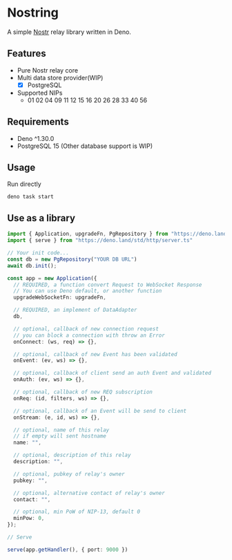 # Nostring

A simple [Nostr](https://github.com/nostr-protocol/nostr) relay library written in Deno.

## Features

- Pure Nostr relay core
- Multi data store provider(WIP)
  - [x] PostgreSQL
- Supported NIPs
  - 01 02 04 09 11 12 15 16 20 26 28 33 40 56

## Requirements

- Deno ^1.30.0
- PostgreSQL 15 (Other database support is WIP)

## Usage

Run directly

```
deno task start
```

## Use as a library

```ts
import { Application, upgradeFn, PgRepository } from "https://deno.land/x/nostring/mod.ts"
import { serve } from "https://deno.land/std/http/server.ts"

// Your init code...
const db = new PgRepository("YOUR DB URL")
await db.init();

const app = new Application({
  // REQUIRED, a function convert Request to WebSocket Response
  // You can use Deno default, or another function
  upgradeWebSocketFn: upgradeFn,

  // REQUIRED, an implement of DataAdapter
  db,

  // optional, callback of new connection request
  // you can block a connection with throw an Error
  onConnect: (ws, req) => {},

  // optional, callback of new Event has been validated
  onEvent: (ev, ws) => {},

  // optional, callback of client send an auth Event and validated
  onAuth: (ev, ws) => {},

  // optional, callback of new REQ subscription
  onReq: (id, filters, ws) => {},

  // optional, callback of an Event will be send to client
  onStream: (e, id, ws) => {},

  // optional, name of this relay
  // if empty will sent hostname
  name: "",

  // optional, description of this relay
  description: "",

  // optional, pubkey of relay's owner
  pubkey: "",

  // optional, alternative contact of relay's owner
  contact: "",

  // optional, min PoW of NIP-13, default 0
  minPow: 0,
});

// Serve

serve(app.getHandler(), { port: 9000 })
```

